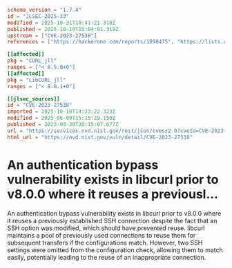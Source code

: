 ```toml
schema_version = "1.7.4"
id = "JLSEC-2025-33"
modified = 2025-10-31T18:41:21.318Z
published = 2025-10-10T15:04:01.319Z
upstream = ["CVE-2023-27538"]
references = ["https://hackerone.com/reports/1898475", "https://lists.debian.org/debian-lts-announce/2023/04/msg00025.html", "https://security.gentoo.org/glsa/202310-12", "https://security.netapp.com/advisory/ntap-20230420-0010/", "https://hackerone.com/reports/1898475", "https://lists.debian.org/debian-lts-announce/2023/04/msg00025.html", "https://security.gentoo.org/glsa/202310-12", "https://security.netapp.com/advisory/ntap-20230420-0010/"]

[[affected]]
pkg = "CURL_jll"
ranges = ["< 8.5.0+0"]
[[affected]]
pkg = "LibCURL_jll"
ranges = ["< 8.0.1+0"]

[[jlsec_sources]]
id = "CVE-2023-27538"
imported = 2025-10-10T14:33:22.323Z
modified = 2025-06-09T15:15:29.150Z
published = 2023-03-30T20:15:07.677Z
url = "https://services.nvd.nist.gov/rest/json/cves/2.0?cveId=CVE-2023-27538"
html_url = "https://nvd.nist.gov/vuln/detail/CVE-2023-27538"
```

# An authentication bypass vulnerability exists in libcurl prior to v8.0.0 where it reuses a previousl...

An authentication bypass vulnerability exists in libcurl prior to v8.0.0 where it reuses a previously established SSH connection despite the fact that an SSH option was modified, which should have prevented reuse. libcurl maintains a pool of previously used connections to reuse them for subsequent transfers if the configurations match. However, two SSH settings were omitted from the configuration check, allowing them to match easily, potentially leading to the reuse of an inappropriate connection.

